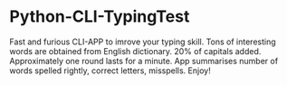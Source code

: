 # Python-CLI-TypingTest
Fast and furious CLI-APP to imrove your typing skill.
Tons of interesting words are obtained from English dictionary. 20% of capitals added. Approximately one round lasts for a minute.
App summarises number of words spelled rightly, correct letters, misspells.
Enjoy!
